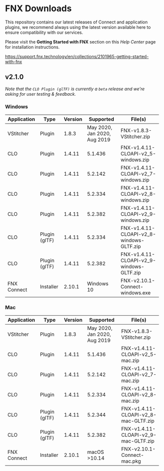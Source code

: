 # FNX Downloads
This repository contains our latest releases of Connect and application plugins, we recommend always using the latest version available here to ensure compatibility with our services.

Please visit the **Getting Started with FNX** section on this *Help Center* page for installation instructions.

https://support.fnx.technology/en/collections/2101965-getting-started-with-fnx


## v2.1.0

*Note that the `CLO Plugin (glTF)` is currently a `beta` release and we're asking for user testing & feedback.*

### Windows

|Application|Type|Version|Supported|File(s)|
|-|-|-|-|-|
|VStitcher|Plugin|1.8.3|May 2020, Jan 2020, Aug 2019|FNX-v1.8.3-VStitcher.zip|
|CLO|Plugin|1.4.11|5.1.436|FNX-v1.4.11-CLOAPI-v2_5-windows.zip|
|CLO|Plugin|1.4.11|5.2.142|FNX-v1.4.11-CLOAPI-v2_7-windows.zip|
|CLO|Plugin|1.4.11|5.2.334|FNX-v1.4.11-CLOAPI-v2_8-windows.zip|
|CLO|Plugin|1.4.11|5.2.382|FNX-v1.4.11-CLOAPI-v2_9-windows.zip|
|CLO|Plugin (glTF)|1.4.11|5.2.334|FNX-v1.4.11-CLOAPI-v2_8-windows-GLTF.zip|
|CLO|Plugin (glTF)|1.4.11|5.2.382|FNX-v1.4.11-CLOAPI-v2_9-windows-GLTF.zip|
|FNX Connect|Installer|2.10.1|Windows 10|FNX-v2.10.1-Connect-windows.exe|

### Mac
|Application|Type|Version|Supported|File(s)|
|-|-|-|-|-|
|VStitcher|Plugin|1.8.3|May 2020, Jan 2020, Aug 2019|FNX-v1.8.3-VStitcher.zip|
|CLO|Plugin|1.4.11|5.1.436|FNX-v1.4.11-CLOAPI-v2_5-mac.zip|
|CLO|Plugin|1.4.11|5.2.142|FNX-v1.4.11-CLOAPI-v2_7-mac.zip|
|CLO|Plugin|1.4.11|5.2.334|FNX-v1.4.11-CLOAPI-v2_8-mac.zip|
|CLO|Plugin (glTF)|1.4.11|5.2.344|FNX-v1.4.11-CLOAPI-v2_8-mac-GLTF.zip|
|CLO|Plugin (glTF)|1.4.11|5.2.382|FNX-v1.4.11-CLOAPI-v2_9-mac-GLTF.zip|
|FNX Connect|Installer|2.10.1|macOS >10.14|FNX-v2.10.1-Connect-mac.pkg|
